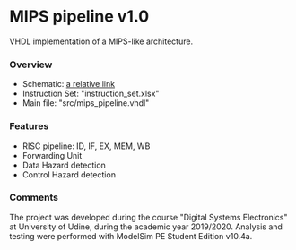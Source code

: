 # MIPS pipeline v1.0

VHDL implementation of a MIPS-like architecture.

### Overview

* Schematic: [a relative link](mips_pipeline.png)
* Instruction Set: "instruction_set.xlsx"
* Main file: "src/mips_pipeline.vhdl"

### Features

* RISC pipeline: ID, IF, EX, MEM, WB
* Forwarding Unit
* Data Hazard detection
* Control Hazard detection

### Comments

The project was developed during the course "Digital Systems Electronics" at University of Udine, during the academic year 2019/2020. Analysis and testing were performed with ModelSim PE Student Edition v10.4a.